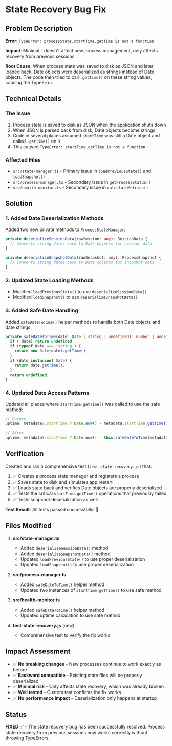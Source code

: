 # State Recovery Bug Fix

## Problem Description

**Error**: `TypeError: processState.startTime.getTime is not a function`

**Impact**: Minimal - doesn't affect new process management, only affects recovery from previous sessions

**Root Cause**: When process state was saved to disk as JSON and later loaded back, Date objects were deserialized as strings instead of Date objects. The code then tried to call `.getTime()` on these string values, causing the TypeError.

## Technical Details

### The Issue
1. Process state is saved to disk as JSON when the application shuts down
2. When JSON is parsed back from disk, Date objects become strings
3. Code in several places assumed `startTime` was still a Date object and called `.getTime()` on it
4. This caused `TypeError: startTime.getTime is not a function`

### Affected Files
- `src/state-manager.ts` - Primary issue in `loadPreviousState()` and `loadSnapshot()`
- `src/process-manager.ts` - Secondary issue in `getProcessStatus()`
- `src/health-monitor.ts` - Secondary issue in `calculateMetrics()`

## Solution

### 1. Added Date Deserialization Methods

Added two new private methods to `ProcessStateManager`:

```typescript
private deserializeSessionData(rawSession: any): SessionData {
  // Converts string dates back to Date objects for session data
}

private deserializeSnapshotData(rawSnapshot: any): ProcessSnapshot {
  // Converts string dates back to Date objects for snapshot data
}
```

### 2. Updated State Loading Methods

- Modified `loadPreviousState()` to use `deserializeSessionData()`
- Modified `loadSnapshot()` to use `deserializeSnapshotData()`

### 3. Added Safe Date Handling

Added `safeDateToTime()` helper methods to handle both Date objects and date strings:

```typescript
private safeDateToTime(date: Date | string | undefined): number | undefined {
  if (!date) return undefined;
  if (typeof date === 'string') {
    return new Date(date).getTime();
  }
  if (date instanceof Date) {
    return date.getTime();
  }
  return undefined;
}
```

### 4. Updated Date Access Patterns

Updated all places where `startTime.getTime()` was called to use the safe method:

```typescript
// Before
uptime: metadata?.startTime ? Date.now() - metadata.startTime.getTime() : undefined

// After  
uptime: metadata?.startTime ? Date.now() - this.safeDateToTime(metadata.startTime)! : undefined
```

## Verification

Created and ran a comprehensive test (`test-state-recovery.js`) that:
1. ✅ Creates a process state manager and registers a process
2. ✅ Saves state to disk and simulates app restart  
3. ✅ Loads state back and verifies Date objects are properly deserialized
4. ✅ Tests the critical `startTime.getTime()` operations that previously failed
5. ✅ Tests snapshot deserialization as well

**Test Result**: All tests passed successfully! 🎉

## Files Modified

1. **src/state-manager.ts**
   - Added `deserializeSessionData()` method
   - Added `deserializeSnapshotData()` method  
   - Updated `loadPreviousState()` to use proper deserialization
   - Updated `loadSnapshot()` to use proper deserialization

2. **src/process-manager.ts**
   - Added `safeDateToTime()` helper method
   - Updated two instances of `startTime.getTime()` to use safe method

3. **src/health-monitor.ts**
   - Added `safeDateToTime()` helper method
   - Updated uptime calculation to use safe method

4. **test-state-recovery.js** (new)
   - Comprehensive test to verify the fix works

## Impact Assessment

- ✅ **No breaking changes** - New processes continue to work exactly as before
- ✅ **Backward compatible** - Existing state files will be properly deserialized
- ✅ **Minimal risk** - Only affects state recovery, which was already broken
- ✅ **Well tested** - Custom test confirms the fix works
- ✅ **No performance impact** - Deserialization only happens at startup

## Status

**FIXED** ✅ - The state recovery bug has been successfully resolved. Process state recovery from previous sessions now works correctly without throwing TypeErrors.